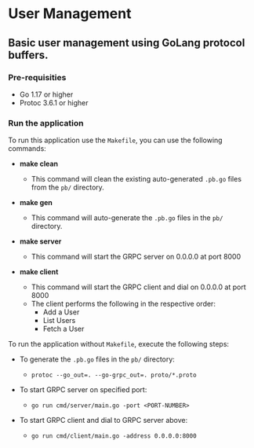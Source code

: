 # User Management 

## Basic user management using GoLang protocol buffers.

### Pre-requisities
- Go 1.17 or higher
- Protoc 3.6.1 or higher

### Run the application
To run this application use the `Makefile`, you can use the following commands:
- **make clean**
  - This command will clean the existing auto-generated `.pb.go` files from the `pb/` directory.
 
- **make gen**
  - This command will auto-generate the `.pb.go` files in the `pb/` directory.  

- **make server**
  - This command will start the GRPC server on 0.0.0.0 at port 8000

- **make client**
  - This command will start the GRPC client and dial on 0.0.0.0 at port 8000
  - The client performs the following in the respective order:
    - Add a User
    - List Users
    - Fetch a User

To run the application without `Makefile`, execute the following steps:
- To generate the `.pb.go` files in the `pb/` directory:
  - `protoc --go_out=. --go-grpc_out=. proto/*.proto`

- To start GRPC server on specified port:
  - `go run cmd/server/main.go -port <PORT-NUMBER>`

- To start GRPC client and dial to GRPC server above:
  - `go run cmd/client/main.go -address 0.0.0.0:8000`
